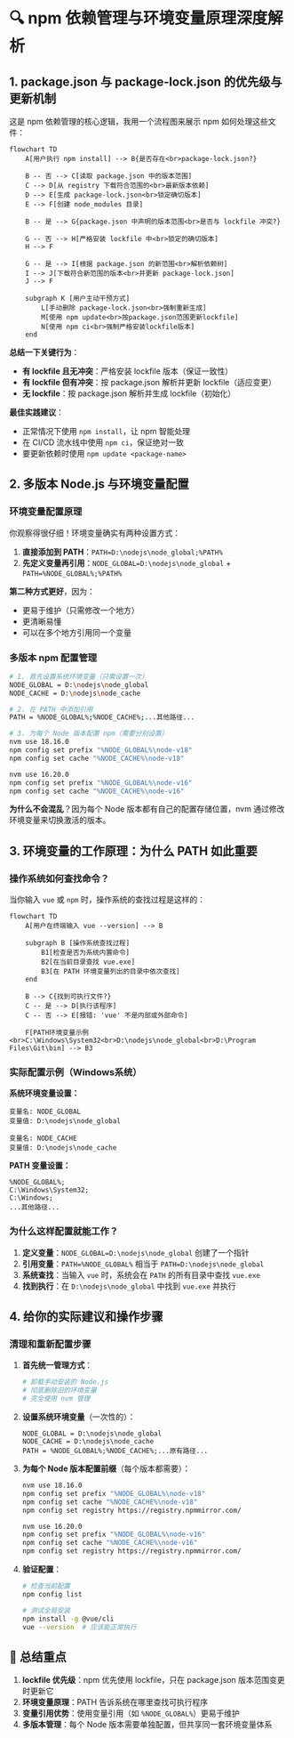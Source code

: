
# 🔍 npm 依赖管理与环境变量原理深度解析

## 1. package.json 与 package-lock.json 的优先级与更新机制

这是 npm 依赖管理的核心逻辑，我用一个流程图来展示 npm 如何处理这些文件：

```mermaid
flowchart TD
    A[用户执行 npm install] --> B{是否存在<br>package-lock.json?}

    B -- 否 --> C[读取 package.json 中的版本范围]
    C --> D[从 registry 下载符合范围的<br>最新版本依赖]
    D --> E[生成 package-lock.json<br>锁定确切版本]
    E --> F[创建 node_modules 目录]

    B -- 是 --> G{package.json 中声明的版本范围<br>是否与 lockfile 冲突?}
    
    G -- 否 --> H[严格安装 lockfile 中<br>锁定的确切版本]
    H --> F
    
    G -- 是 --> I[根据 package.json 的新范围<br>解析依赖树]
    I --> J[下载符合新范围的版本<br>并更新 package-lock.json]
    J --> F

    subgraph K [用户主动干预方式]
        L[手动删除 package-lock.json<br>强制重新生成]
        M[使用 npm update<br>按package.json范围更新lockfile]
        N[使用 npm ci<br>强制严格安装lockfile版本]
    end
```

**总结一下关键行为**：
- **有 lockfile 且无冲突**：严格安装 lockfile 版本（保证一致性）
- **有 lockfile 但有冲突**：按 package.json 解析并更新 lockfile（适应变更）
- **无 lockfile**：按 package.json 解析并生成 lockfile（初始化）

**最佳实践建议**：
- 正常情况下使用 `npm install`，让 npm 智能处理
- 在 CI/CD 流水线中使用 `npm ci`，保证绝对一致
- 要更新依赖时使用 `npm update <package-name>`

## 2. 多版本 Node.js 与环境变量配置

### 环境变量配置原理

你观察得很仔细！环境变量确实有两种设置方式：

1.  **直接添加到 PATH**：`PATH=D:\nodejs\node_global;%PATH%`
2.  **先定义变量再引用**：`NODE_GLOBAL=D:\nodejs\node_global` + `PATH=%NODE_GLOBAL%;%PATH%`

**第二种方式更好**，因为：
- 更易于维护（只需修改一个地方）
- 更清晰易懂
- 可以在多个地方引用同一个变量

### 多版本 npm 配置管理

```bash
# 1. 首先设置系统环境变量（只需设置一次）
NODE_GLOBAL = D:\nodejs\node_global
NODE_CACHE = D:\nodejs\node_cache

# 2. 在 PATH 中添加引用
PATH = %NODE_GLOBAL%;%NODE_CACHE%;...其他路径...

# 3. 为每个 Node 版本配置 npm（需要分别设置）
nvm use 18.16.0
npm config set prefix "%NODE_GLOBAL%\node-v18"
npm config set cache "%NODE_CACHE%\node-v18"

nvm use 16.20.0  
npm config set prefix "%NODE_GLOBAL%\node-v16"
npm config set cache "%NODE_CACHE%\node-v16"
```

**为什么不会混乱**？因为每个 Node 版本都有自己的配置存储位置，nvm 通过修改环境变量来切换激活的版本。

## 3. 环境变量的工作原理：为什么 PATH 如此重要

### 操作系统如何查找命令？

当你输入 `vue` 或 `npm` 时，操作系统的查找过程是这样的：

```mermaid
flowchart TD
    A[用户在终端输入 vue --version] --> B

    subgraph B [操作系统查找过程]
        B1[检查是否为系统内置命令]
        B2[在当前目录查找 vue.exe]
        B3[在 PATH 环境变量列出的目录中依次查找]
    end

    B --> C{找到可执行文件?}
    C -- 是 --> D[执行该程序]
    C -- 否 --> E[报错: 'vue' 不是内部或外部命令]

    F[PATH环境变量示例<br>C:\Windows\System32<br>D:\nodejs\node_global<br>D:\Program Files\Git\bin] --> B3
```

### 实际配置示例（Windows系统）

**系统环境变量设置：**
```
变量名: NODE_GLOBAL
变量值: D:\nodejs\node_global

变量名: NODE_CACHE  
变量值: D:\nodejs\node_cache
```

**PATH 变量设置：**
```
%NODE_GLOBAL%;
C:\Windows\System32;
C:\Windows;
...其他路径...
```

### 为什么这样配置就能工作？

1.  **定义变量**：`NODE_GLOBAL=D:\nodejs\node_global` 创建了一个指针
2.  **引用变量**：`PATH=%NODE_GLOBAL%` 相当于 `PATH=D:\nodejs\node_global`
3.  **系统查找**：当输入 `vue` 时，系统会在 `PATH` 的所有目录中查找 `vue.exe`
4.  **找到执行**：在 `D:\nodejs\node_global` 中找到 `vue.exe` 并执行

## 4. 给你的实际建议和操作步骤

### 清理和重新配置步骤

1.  **首先统一管理方式**：
    ```bash
    # 卸载手动安装的 Node.js
    # 彻底删除旧的环境变量
    # 完全使用 nvm 管理
    ```

2.  **设置系统环境变量**（一次性的）：
    ```
    NODE_GLOBAL = D:\nodejs\node_global
    NODE_CACHE = D:\nodejs\node_cache
    PATH = %NODE_GLOBAL%;%NODE_CACHE%;...原有路径...
    ```

3.  **为每个 Node 版本配置前缀**（每个版本都需要）：
    ```bash
    nvm use 18.16.0
    npm config set prefix "%NODE_GLOBAL%\node-v18"
    npm config set cache "%NODE_CACHE%\node-v18"
    npm config set registry https://registry.npmmirror.com/
    
    nvm use 16.20.0
    npm config set prefix "%NODE_GLOBAL%\node-v16" 
    npm config set cache "%NODE_CACHE%\node-v16"
    npm config set registry https://registry.npmmirror.com/
    ```

4.  **验证配置**：
    ```bash
    # 检查当前配置
    npm config list
    
    # 测试全局安装
    npm install -g @vue/cli
    vue --version  # 应该能正常执行
    ```

## 🎯 总结重点

1.  **lockfile 优先级**：npm 优先使用 lockfile，只在 package.json 版本范围变更时更新它
2.  **环境变量原理**：PATH 告诉系统在哪里查找可执行程序
3.  **变量引用优势**：使用变量引用（如 `%NODE_GLOBAL%`）更易于维护
4.  **多版本管理**：每个 Node 版本需要单独配置，但共享同一套环境变量体系


